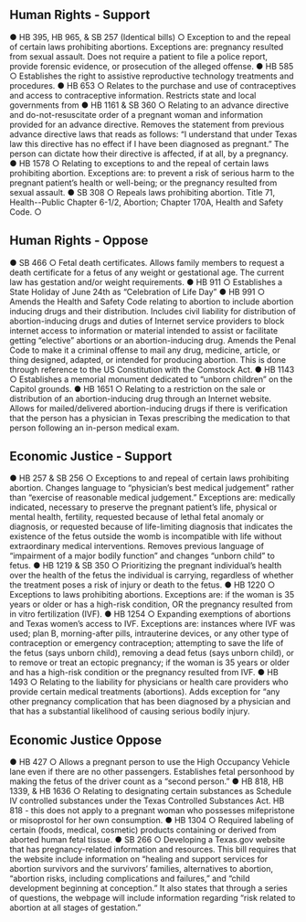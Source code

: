 ## Human Rights - Support

● HB 395, HB 965, & SB 257 (Identical bills)
○ Exception to and the repeal of certain laws prohibiting abortions. Exceptions are:
pregnancy resulted from sexual assault. Does not require a patient to file a police
report, provide forensic evidence, or prosecution of the alleged offense.
● HB 585
○ Establishes the right to assistive reproductive technology treatments and procedures.
● HB 653
○ Relates to the purchase and use of contraceptives and access to contraceptive
information. Restricts state and local governments from
● HB 1161 & SB 360
○ Relating to an advance directive and do-not-resuscitate order of a pregnant woman
and information provided for an advance directive. Removes the statement from
previous advance directive laws that reads as follows: “I understand that under Texas
law this directive has no effect if I have been diagnosed as pregnant.” The person can
dictate how their directive is affected, if at all, by a pregnancy.
● HB 1578
○ Relating to exceptions to and the repeal of certain laws prohibiting abortion.
Exceptions are: to prevent a risk of serious harm to the pregnant patient’s health or
well-being; or the pregnancy resulted from sexual assault.
● SB 308
○ Repeals laws prohibiting abortion. Title 71, Health--Public Chapter 6-1/2, Abortion;
Chapter 170A, Health and Safety Code.
○

## Human Rights - Oppose

● SB 466
○ Fetal death certificates. Allows family members to request a death certificate for a
fetus of any weight or gestational age. The current law has gestation and/or weight
requirements.
● HB 911
○ Establishes a State Holiday of June 24th as “Celebration of Life Day”
● HB 991
○ Amends the Health and Safety Code relating to abortion to include abortion inducing
drugs and their distribution. Includes civil liability for distribution of abortion-inducing
drugs and duties of Internet service providers to block internet access to information
or material intended to assist or facilitate getting “elective” abortions or an
abortion-inducing drug. Amends the Penal Code to make it a criminal offense to mail
any drug, medicine, article, or thing designed, adapted, or intended for producing
abortion. This is done through reference to the US Constitution with the Comstock
Act.
● HB 1143
○ Establishes a memorial monument dedicated to “unborn children” on the Capitol
grounds.
● HB 1651
○ Relating to a restriction on the sale or distribution of an abortion-inducing drug
through an Internet website. Allows for mailed/delivered abortion-inducing drugs if
there is verification that the person has a physician in Texas prescribing the
medication to that person following an in-person medical exam.

## Economic Justice - Support

● HB 257 & SB 256
○ Exceptions to and repeal of certain laws prohibiting abortion. Changes language to
“physician’s best medical judgement” rather than “exercise of reasonable medical
judgement.” Exceptions are: medically indicated, necessary to preserve the pregnant
patient’s life, physical or mental health, fertility, requested because of lethal fetal
anomaly or diagnosis, or requested because of life-limiting diagnosis that indicates
the existence of the fetus outside the womb is incompatible with life without
extraordinary medical interventions. Removes previous language of “impairment of a
major bodily function” and changes “unborn child” to fetus.
● HB 1219 & SB 350
○ Prioritizing the pregnant individual’s health over the health of the fetus the individual is
carrying, regardless of whether the treatment poses a risk of injury or death to the
fetus.
● HB 1220
○ Exceptions to laws prohibiting abortions. Exceptions are: if the woman is 35 years or
older or has a high-risk condition, OR the pregnancy resulted from in vitro fertilization
(IVF).
● HB 1254
○ Expanding exemptions of abortions and Texas women’s access to IVF. Exceptions
are: instances where IVF was used; plan B, morning-after pills, intrauterine devices,
or any other type of contraception or emergency contraception; attempting to save the
life of the fetus (says unborn child), removing a dead fetus (says unborn child), or to
remove or treat an ectopic pregnancy; if the woman is 35 years or older and has a
high-risk condition or the pregnancy resulted from IVF.
● HB 1493
○ Relating to the liability for physicians or health care providers who provide certain
medical treatments (abortions). Adds exception for “any other pregnancy complication
that has been diagnosed by a physician and that has a substantial likelihood of
causing serious bodily injury.

## Economic Justice Oppose

● HB 427
○ Allows a pregnant person to use the High Occupancy Vehicle lane even if there are
no other passengers. Establishes fetal personhood by making the fetus of the driver
count as a “second person.”
● HB 818, HB 1339, & HB 1636
○ Relating to designating certain substances as Schedule IV controlled substances
under the Texas Controlled Substances Act. HB 818 - this does not apply to a
pregnant woman who possesses mifepristone or misoprostol for her own
consumption.
● HB 1304
○ Required labeling of certain (foods, medical, cosmetic) products containing or derived
from aborted human fetal tissue.
● SB 266
○ Developing a Texas.gov website that has pregnancy-related information and
resources. This bill requires that the website include information on “healing and
support services for abortion survivors and the survivors’ families, alternatives to
abortion, “abortion risks, including complications and failures,” and “child development
beginning at conception.” It also states that through a series of questions, the
webpage will include information regarding “risk related to abortion at all stages of
gestation.”

